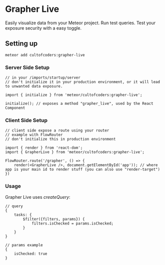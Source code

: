 Grapher Live
============

Easily visualize data from your Meteor project.
Run test queries.
Test your exposure security with a easy toggle.


## Setting up

```
meteor add cultofcoders:grapher-live
```

### Server Side Setup
```
// in your /imports/startup/server
// don't initialize it in your production environment, or it will lead to unwanted data exposure.

import { initialize } from 'meteor/cultofcoders:grapher-live';

initialize(); // exposes a method "grapher_live", used by the React Component
```


### Client Side Setup
```
// client side expose a route using your router
// example with FlowRouter
// don't initialize this in production environment

import { render } from 'react-dom';
import { GrapherLive } from 'meteor/cultofcoders:grapher-live';

FlowRouter.route('/grapher', () => {
    render(<GrapherLive />, document.getElementById('app')); // where app is your main id to render stuff (you can also use "render-target")
})
```

### Usage

Grapher Live uses *createQuery*:

```
// query
{
    tasks: {
        $filter({filters, params}) {
            filters.isChecked = params.isChecked;
        }
    }
}

// params example
{
    isChecked: true
}
```